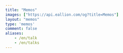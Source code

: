 ```yaml
---
title: "Memos"
images: ["https://api.eallion.com/og?title=Memos"]
layout: "memos"
type: 'memos'
comment: false
aliases:
    - /en/talk
    - /en/talks
---
```

